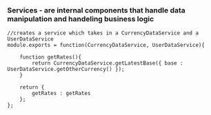 
### Services - are internal components that handle data manipulation and handeling business logic

    //creates a service which takes in a CurrencyDataService and a UserDataService
    module.exports = function(CurrencyDataService, UserDataService){
    
        function getRates(){
            return CurrencyDataService.getLatestBase({ base : UserDataService.getOtherCurrency() });
        }
    
        return {
            getRates : getRates
        };
    };
    